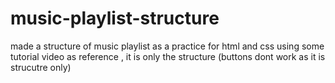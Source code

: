 # music-playlist-structure
made a structure of music playlist as a practice for html and css using some tutorial video as reference , it is only the structure (buttons dont work as it is strucutre only)
